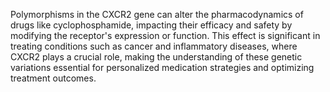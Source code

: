 Polymorphisms in the CXCR2 gene can alter the pharmacodynamics of drugs like cyclophosphamide, impacting their efficacy and safety by modifying the receptor's expression or function. This effect is significant in treating conditions such as cancer and inflammatory diseases, where CXCR2 plays a crucial role, making the understanding of these genetic variations essential for personalized medication strategies and optimizing treatment outcomes.